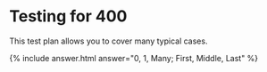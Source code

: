 # Testing for 400

This test plan allows you to cover many typical cases.

{% include answer.html answer="0, 1, Many; First, Middle, Last" %}
